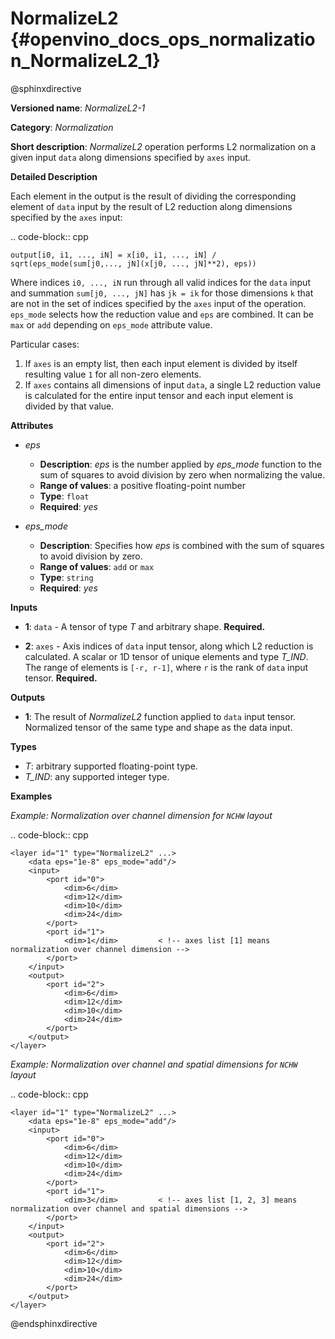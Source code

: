 # NormalizeL2 {#openvino_docs_ops_normalization_NormalizeL2_1}

@sphinxdirective


**Versioned name**: *NormalizeL2-1*

**Category**: *Normalization*

**Short description**: *NormalizeL2* operation performs L2 normalization on a given input ``data`` along dimensions specified by ``axes`` input.

**Detailed Description**

Each element in the output is the result of dividing the corresponding element of ``data`` input by the result of L2 reduction along dimensions specified by the ``axes`` input:

.. code-block::  cpp

    output[i0, i1, ..., iN] = x[i0, i1, ..., iN] / sqrt(eps_mode(sum[j0,..., jN](x[j0, ..., jN]**2), eps))

Where indices ``i0, ..., iN`` run through all valid indices for the ``data`` input and summation ``sum[j0, ..., jN]`` has ``jk = ik`` for those dimensions ``k`` that are not in the set of indices specified by the ``axes`` input of the operation.
``eps_mode`` selects how the reduction value and ``eps`` are combined. It can be ``max`` or ``add`` depending on ``eps_mode`` attribute value.

Particular cases:

1. If ``axes`` is an empty list, then each input element is divided by itself resulting value ``1`` for all non-zero elements.
2. If ``axes`` contains all dimensions of input ``data``, a single L2 reduction value is calculated for the entire input tensor and each input element is divided by that value.


**Attributes**

* *eps*

  * **Description**: *eps* is the number applied by *eps_mode* function to the sum of squares to avoid division by zero when normalizing the value.
  * **Range of values**: a positive floating-point number
  * **Type**: ``float``
  * **Required**: *yes*

* *eps_mode*

  * **Description**: Specifies how *eps* is combined with the sum of squares to avoid division by zero.
  * **Range of values**: ``add`` or ``max``
  * **Type**: ``string``
  * **Required**: *yes*

**Inputs**

* **1**: ``data`` - A tensor of type *T* and arbitrary shape. **Required.**

* **2**: ``axes`` - Axis indices of ``data`` input tensor, along which L2 reduction is calculated. A scalar or 1D tensor of unique elements and type *T_IND*. The range of elements is ``[-r, r-1]``, where ``r`` is the rank of ``data`` input tensor. **Required.**

**Outputs**

* **1**: The result of *NormalizeL2* function applied to ``data`` input tensor. Normalized tensor of the same type and shape as the data input.

**Types**

* *T*: arbitrary supported floating-point type.
* *T_IND*: any supported integer type.

**Examples**

*Example: Normalization over channel dimension for ``NCHW`` layout*

.. code-block::  cpp

    <layer id="1" type="NormalizeL2" ...>
        <data eps="1e-8" eps_mode="add"/>
        <input>
            <port id="0">
                <dim>6</dim>
                <dim>12</dim>
                <dim>10</dim>
                <dim>24</dim>
            </port>
            <port id="1">
                <dim>1</dim>         < !-- axes list [1] means normalization over channel dimension -->
            </port>
        </input>
        <output>
            <port id="2">
                <dim>6</dim>
                <dim>12</dim>
                <dim>10</dim>
                <dim>24</dim>
            </port>
        </output>
    </layer>


*Example: Normalization over channel and spatial dimensions for ``NCHW`` layout*

.. code-block::  cpp

    <layer id="1" type="NormalizeL2" ...>
        <data eps="1e-8" eps_mode="add"/>
        <input>
            <port id="0">
                <dim>6</dim>
                <dim>12</dim>
                <dim>10</dim>
                <dim>24</dim>
            </port>
            <port id="1">
                <dim>3</dim>         < !-- axes list [1, 2, 3] means normalization over channel and spatial dimensions -->
            </port>
        </input>
        <output>
            <port id="2">
                <dim>6</dim>
                <dim>12</dim>
                <dim>10</dim>
                <dim>24</dim>
            </port>
        </output>
    </layer>


@endsphinxdirective

